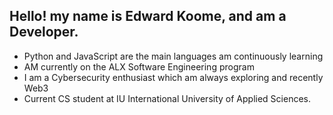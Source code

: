 ## Hello! my name is Edward Koome, and am a Developer. 
- Python and JavaScript are the main languages am continuously learning
- AM currently on the ALX Software Engineering program
- I am a Cybersecurity enthusiast which am always exploring and recently Web3
- Current CS student at IU International University of Applied Sciences.
<!--
**KoomeA/KoomeA** is a ✨ _special_ ✨ repository because its `README.md` (this file) appears on your GitHub profile.

Here are some ideas to get you started:

- 🔭 I’m currently working on ...
- 🌱 I’m currently learning ...
- 👯 I’m looking to collaborate on ...
- 🤔 I’m looking for help with ...
- 💬 Ask me about ...
- 📫 How to reach me: ...
- 😄 Pronouns: ...
- ⚡ Fun fact: ...
-->
